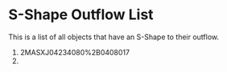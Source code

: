 # S-Shape Outflow List


This is a list of all objects that have an S-Shape to their outflow.

1. 2MASXJ04234080%2B0408017
2. 
